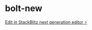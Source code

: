 # bolt-new

[Edit in StackBlitz next generation editor ⚡️](https://stackblitz.com/~/github.com/MFernando1127/bolt-new)